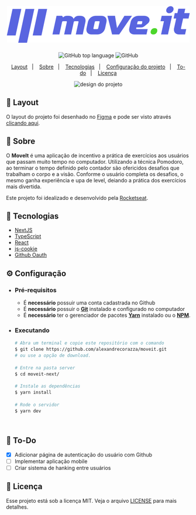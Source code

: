 <h1 align="center">
    <img alt="MoveIt" src=".github/logo.svg" height="100px" />
</h1>

<p align="center">
  <img alt="GitHub top language" src="https://img.shields.io/github/languages/top/alexandrecorazza/proffy?style=flat-square">
  <img alt="GitHub" src="https://img.shields.io/github/license/alexandrecorazza/proffy?style=flat-square"> 
</p>
<p align="center">
  <a href="#art-layout">Layout</a>&nbsp;&nbsp;&nbsp;|&nbsp;&nbsp;&nbsp;
  <a href="#bookmark-sobre">Sobre</a>&nbsp;&nbsp;&nbsp;|&nbsp;&nbsp;&nbsp;
  <a href="#rocket-tecnologias">Tecnologias</a>&nbsp;&nbsp;&nbsp;|&nbsp;&nbsp;&nbsp;
  <a href="#%EF%B8%8F-configuração">Configuração do projeto</a>&nbsp;&nbsp;&nbsp;|&nbsp;&nbsp;&nbsp;
  <a href="#pushpin-to-do">To-do</a>&nbsp;&nbsp;&nbsp;|&nbsp;&nbsp;&nbsp;
  <a href="#memo-licença">Licença</a>
</p>

<p align="center">
  <img alt="design do projeto" width="650px" src="./.github/moveIt.gif" />
<p>

## :art: Layout
O layout do projeto foi desenhado no [Figma](https://www.figma.com/) e pode ser visto através [clicando aqui](https://www.figma.com/file/5ac7L17dV1nWp9osnDr6eN/Move.it-2.0-(Copy)?node-id=160%3A2761).

## :bookmark: Sobre

O **MoveIt** é uma aplicação de incentivo a prática de exercícios aos usuários que passam muito tempo no computador. Utilizando a técnica Pomodoro, ao terminar o tempo definido pelo contador são ofericidos desafios que trabalham o corpo e a visão. Conforme o usuário completa os desafios, o mesmo ganha experiência e upa de level, deiando a prática dos exercícios mais divertida.
  
Este projeto foi idealizado e desenvolvido pela [Rocketseat](https://rocketseat.com.br/).

## :rocket: Tecnologias

- [NextJS](https://github.com/vercel/next.js/)
- [TypeScript](https://www.typescriptlang.org/)
- [React](https://reactjs.org/)
- [js-cookie](https://github.com/js-cookie/js-cookie)
- [Github Oauth](https://docs.github.com/en/developers/apps/authorizing-oauth-apps)


## ⚙️ Configuração

- ### **Pré-requisitos**

  - É **necessário** possuir uma conta cadastrada no Github
  - É **necessário** possuir o **[Git](https://git-scm.com/)** instalado e configurado no computador
  - É **necessário** ter o gerenciador de pacotes **[Yarn](https://yarnpkg.com/)** instalado ou o **[NPM](https://www.npmjs.com/)**.

- ### Executando

  ```bash
  # Abra um terminal e copie este repositório com o comando
  $ git clone https://github.com/alexandrecorazza/moveit.git
  # ou use a opção de download.

  # Entre na pasta server 
  $ cd moveit-next/

  # Instale as dependências
  $ yarn install

  # Rode o servidor
  $ yarn dev
  ```

<br>

## :pushpin: To-Do

- [x] Adicionar página de autenticação do usuário com Github
- [ ] Implementar aplicação mobile
- [ ] Criar sistema de hanking entre usuários

## :memo: Licença

Esse projeto está sob a licença MIT. Veja o arquivo [LICENSE](LICENSE.md) para mais detalhes.
